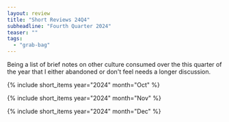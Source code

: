 ```yaml
---
layout: review
title: "Short Reviews 24Q4"
subheadline: "Fourth Quarter 2024"
teaser: ""
tags:
  - "grab-bag"
---
```


Being a list of brief notes on other culture consumed over the this quarter of the year that I either abandoned or don't feel needs a longer discussion.

{% include short_items year="2024" month="Oct" %}

{% include short_items year="2024" month="Nov" %}

{% include short_items year="2024" month="Dec" %}